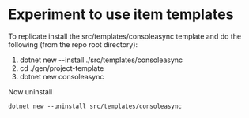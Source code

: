 # Experiment to use item templates

To replicate install the src/templates/consoleasync template and do the following (from the repo root directory):

1. dotnet new --install ./src/templates/consoleasync
2. cd ./gen/project-template
3. dotnet new consoleasync

Now uninstall

`dotnet new --uninstall src/templates/consoleasync` 

